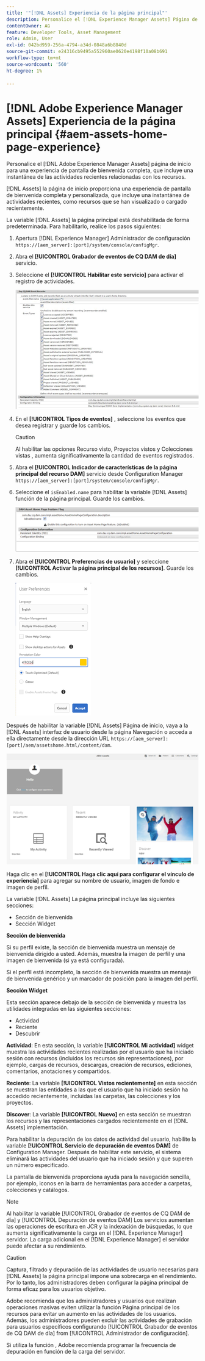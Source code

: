 ```yaml
---
title: '"[!DNL Assets] Experiencia de la página principal"'
description: Personalice el [!DNL Experience Manager Assets] Página de inicio para una experiencia de pantalla de bienvenida completa, que incluye una instantánea de las actividades recientes relacionadas con los recursos.
contentOwner: AG
feature: Developer Tools, Asset Management
role: Admin, User
exl-id: 042bd959-256a-4794-a34d-0848a6b8840d
source-git-commit: e24316cb9495a552960ae0620e4198f10a08b691
workflow-type: tm+mt
source-wordcount: '560'
ht-degree: 1%

---
```


# [!DNL Adobe Experience Manager Assets] Experiencia de la página principal {#aem-assets-home-page-experience}

Personalice el [!DNL Adobe Experience Manager Assets] página de inicio para una experiencia de pantalla de bienvenida completa, que incluye una instantánea de las actividades recientes relacionadas con los recursos.

[!DNL Assets] la página de inicio proporciona una experiencia de pantalla de bienvenida completa y personalizada, que incluye una instantánea de actividades recientes, como recursos que se han visualizado o cargado recientemente.

La variable [!DNL Assets] la página principal está deshabilitada de forma predeterminada. Para habilitarlo, realice los pasos siguientes:

1. Apertura [!DNL Experience Manager] Administrador de configuración `https://[aem_server]:[port]/system/console/configMgr`.
1. Abra el **[!UICONTROL Grabador de eventos de CQ DAM de día]** servicio.
1. Seleccione el **[!UICONTROL Habilitar este servicio]** para activar el registro de actividades.

   ![chlimage_1-250](assets/chlimage_1-250.png)

1. En el **[!UICONTROL Tipos de eventos]** , seleccione los eventos que desea registrar y guarde los cambios.

   >[!CAUTION]
   >
   >Al habilitar las opciones Recurso visto, Proyectos vistos y Colecciones vistas , aumenta significativamente la cantidad de eventos registrados.

1. Abra el **[!UICONTROL Indicador de características de la página principal del recurso DAM]** servicio desde Configuration Manager `https://[aem_server]:[port]/system/console/configMgr`.
1. Seleccione el `isEnabled.name` para habilitar la variable [!DNL Assets] función de la página principal. Guarde los cambios.

   ![chlimage_1-251](assets/chlimage_1-251.png)

1. Abra el **[!UICONTROL Preferencias de usuario]** y seleccione **[!UICONTROL Activar la página principal de los recursos]**. Guarde los cambios.

   ![Activar la página de inicio de los recursos en el cuadro de diálogo Preferencias de usuario](assets/Annotation-color.png)

Después de habilitar la variable [!DNL Assets] Página de inicio, vaya a la [!DNL Assets] interfaz de usuario desde la página Navegación o acceda a ella directamente desde la dirección URL `https://[aem_server]:[port]/aem/assetshome.html/content/dam`.

![configurar el vínculo de experiencia en la interfaz de usuario de Assets](assets/config-experience-link.png)

Haga clic en el **[!UICONTROL Haga clic aquí para configurar el vínculo de experiencia]** para agregar su nombre de usuario, imagen de fondo e imagen de perfil.

La variable [!DNL Assets] La página principal incluye las siguientes secciones:

* Sección de bienvenida
* Sección Widget

**Sección de bienvenida**

Si su perfil existe, la sección de bienvenida muestra un mensaje de bienvenida dirigido a usted. Además, muestra la imagen de perfil y una imagen de bienvenida (si ya está configurada).

Si el perfil está incompleto, la sección de bienvenida muestra un mensaje de bienvenida genérico y un marcador de posición para la imagen del perfil.

**Sección Widget**

Esta sección aparece debajo de la sección de bienvenida y muestra las utilidades integradas en las siguientes secciones:

* Actividad
* Reciente
* Descubrir

**Actividad**: En esta sección, la variable **[!UICONTROL Mi actividad]** widget muestra las actividades recientes realizadas por el usuario que ha iniciado sesión con recursos (incluidos los recursos sin representaciones), por ejemplo, cargas de recursos, descargas, creación de recursos, ediciones, comentarios, anotaciones y compartidos.

**Reciente**: La variable **[!UICONTROL Vistos recientemente]** en esta sección se muestran las entidades a las que el usuario que ha iniciado sesión ha accedido recientemente, incluidas las carpetas, las colecciones y los proyectos.

**Discover**: La variable **[!UICONTROL Nuevo]** en esta sección se muestran los recursos y las representaciones cargados recientemente en el [!DNL Assets] implementación.

Para habilitar la depuración de los datos de actividad del usuario, habilite la variable **[!UICONTROL Servicio de depuración de eventos DAM]** de Configuration Manager. Después de habilitar este servicio, el sistema eliminará las actividades del usuario que ha iniciado sesión y que superen un número especificado.

La pantalla de bienvenida proporciona ayuda para la navegación sencilla, por ejemplo, iconos en la barra de herramientas para acceder a carpetas, colecciones y catálogos.

>[!NOTE]
>
>Al habilitar la variable [!UICONTROL Grabador de eventos de CQ DAM de día] y [!UICONTROL Depuración de eventos DAM] Los servicios aumentan las operaciones de escritura en JCR y la indexación de búsquedas, lo que aumenta significativamente la carga en el [!DNL Experience Manager] servidor. La carga adicional en el [!DNL Experience Manager] el servidor puede afectar a su rendimiento.

>[!CAUTION]
>
>Captura, filtrado y depuración de las actividades de usuario necesarias para [!DNL Assets] la página principal impone una sobrecarga en el rendimiento. Por lo tanto, los administradores deben configurar la página principal de forma eficaz para los usuarios objetivo.
>
>Adobe recomienda que los administradores y usuarios que realizan operaciones masivas eviten utilizar la función Página principal de los recursos para evitar un aumento en las actividades de los usuarios. Además, los administradores pueden excluir las actividades de grabación para usuarios específicos configurando [!UICONTROL Grabador de eventos de CQ DAM de día] from [!UICONTROL Administrador de configuración].
>
>Si utiliza la función , Adobe recomienda programar la frecuencia de depuración en función de la carga del servidor.
